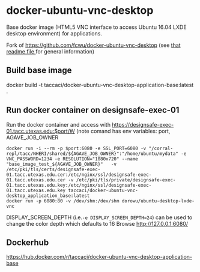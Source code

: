 docker-ubuntu-vnc-desktop
=========================

Base docker image (HTML5 VNC interface to access Ubuntu 16.04 LXDE desktop environment) for applications.

Fork of https://github.com/fcwu/docker-ubuntu-vnc-desktop
(see [that readme file ](README.md) for general information)

Build base image
-------------------------

docker build -t taccaci/docker-ubuntu-vnc-desktop-application-base:latest .

Run docker container on designsafe-exec-01
--------------------------------

Run the docker container and access with https://designsafe-exec-01.tacc.utexas.edu:$port/#/ 
(note comand has env variables: port, AGAVE_JOB_OWNER

```
docker run -i --rm -p $port:6080 -e SSL_PORT=6080 -v "/corral-repl/tacc/NHERI/shared/${AGAVE_JOB_OWNER}":"/home/ubuntu/mydata" -e VNC_PASSWORD=1234 -e RESOLUTION="1080x720" --name "base_image_test_${AGAVE_JOB_OWNER}"   -v /etc/pki/tls/certs/designsafe-exec-01.tacc.utexas.edu.cer:/etc/nginx/ssl/designsafe-exec-01.tacc.utexas.edu.cer -v /etc/pki/tls/private/designsafe-exec-01.tacc.utexas.edu.key:/etc/nginx/ssl/designsafe-exec-01.tacc.utexas.edu.key taccaci/docker-ubuntu-vnc-desktop_application_base:latest
docker run -p 6080:80 -v /dev/shm:/dev/shm dorowu/ubuntu-desktop-lxde-vnc
```

DISPLAY_SCREEN_DEPTH (i.e.`-e DISPLAY_SCREEN_DEPTH=24`) can be used to change the color depth which defaults to 16
Browse http://127.0.0.1:6080/

Dockerhub
---------
https://hub.docker.com/r/taccaci/docker-ubuntu-vnc-desktop-application-base
